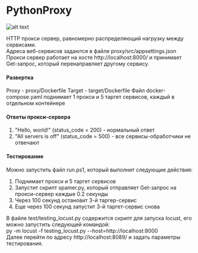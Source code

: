 # PythonProxy

![alt text]()

HTTP прокси сервер, равномерно распределяющий нагрузку между сервисами.  
Адреса веб-сервисов задаются в файле proxy/src/appsettings.json  
Прокси сервер работает на хосте http://localhost:8000/ и принимает Get-запрос, который перенаправляет другому сервису.  

#### Развертка
Proxy - proxy/Dockerfile
Target - target/Dockerfile
Файл docker-compose.yaml поднимает 1 прокси и 5 таргет сервисов, каждый в отдельном контейнере  

#### Ответы прокси-сервера
1) "Hello, world!" (status_code = 200) - нормальный ответ  
2) "All servers is off" (status_code = 500) - все сервисы-обработчики не отвечают  

#### Тестирование  
Можно запустить файл run.ps1, который выполнит следующие действия:  
1) Поднимает прокси и 5 таргет сервисов  
2) Запустит скрипт spamer.py, который отправляет Get-запрос на прокси-сервер каждые 0.2 секунды  
3) Через 100 секунд остановит 3-й таргер-сервис  
4) Еще через 100 секунд запустит 3-й таргет-сервис снова  
  
В файле test/testing_locust.py содержится скрипт для запуска locust, его можно запустить следующей командой:  
py -m locust -f testing_locust.py --host=http://localhost:8000  
Далее перейти по адресу http://localhost:8089/ и задать параметры тестирования.
